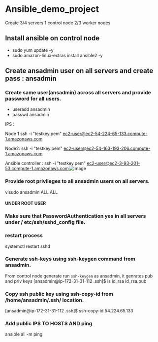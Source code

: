 # Ansible_demo_project

Create 3/4 servers 
1 control node 
2/3 worker nodes

## Install ansible on control node 

* sudo yum update -y
* sudo amazon-linux-extras install ansible2 -y

## Create ansadmin user on all servers and create pass : ansadmin
### Create same user(ansadmin) across all servers and provide password for all users.
* useradd ansadmin
* passwd ansadmin

IPS :

Node 1
ssh -i "testkey.pem" ec2-user@ec2-54-224-65-133.compute-1.amazonaws.com

Node2:
ssh -i "testkey.pem" ec2-user@ec2-54-163-193-206.compute-1.amazonaws.com

Ansible controller :
ssh -i "testkey.pem" ec2-user@ec2-3-93-201-53.compute-1.amazonaws.com![image](https://user-images.githubusercontent.com/46686521/222639627-6ac969a6-01ac-4f97-b35e-5bc89b9c2635.png)


### Provide root privileges to all ansadmin users on all servers.

visudo
ansadmin ALL ALL 
#### UNDER ROOT USER 

### Make sure that PasswordAuthentication yes in all servers under / etc/ssh/sshd_config file.

### restart process
systemctl restart sshd

### Generate ssh-keys using ssh-keygen command from ansadmin.

From control node generate run `ssh-keygen` as ansadmin, it genrates pub and priv keys 
[ansadmin@ip-172-31-31-112 .ssh]$ ls
id_rsa  id_rsa.pub


### Copy ssh public key using ssh-copy-id <hostname> from /home/ansadmin/.ssh/ location.

[ansadmin@ip-172-31-31-112 .ssh]$ ssh-copy-id 54.224.65.133


### Add public IPS TO HOSTS AND ping 

ansible all -m ping



